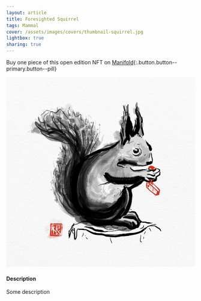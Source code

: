 ```yaml
---
layout: article
title: Foresighted Squirrel
tags: Mammal
cover: /assets/images/covers/thumbnail-squirrel.jpg
lightbox: true
sharing: true
---
```


Buy one piece of this open edition NFT on [Manifold](https://app.manifold.xyz/c/cryptosumie-23){:.button.button--primary.button--pill}

<div class="card mt-3">
  <div class="card__image">
    <img src="/assets/images/hd/squirrel.jpg"/>
  </div>
  <div class="card__content">
    <div class="card__header">
      <h4>Description</h4>
    </div>
    <p>Some description</p>
  </div>
</div>



